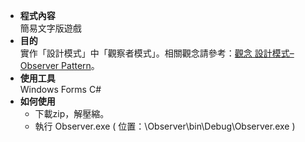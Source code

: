* __程式內容__  
簡易文字版遊戲  
* __目的__  
實作「設計模式」中「觀察者模式」。相關觀念請參考：[觀念 設計模式–Observer Pattern](https://goo.gl/5jBrhj)。
* __使用工具__  
Windows Forms C#
* __如何使用__  
    * 下載zip，解壓縮。
    * 執行 Observer.exe ( 位置：\Observer\bin\Debug\Observer.exe )
